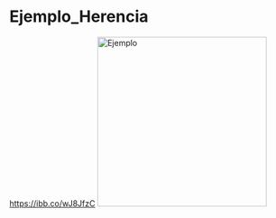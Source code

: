 # Ejemplo_Herencia
https://ibb.co/wJ8JfzC
<img src="https://ibb.co/wJ8JfzC" alt="Ejemplo" width="300px">
